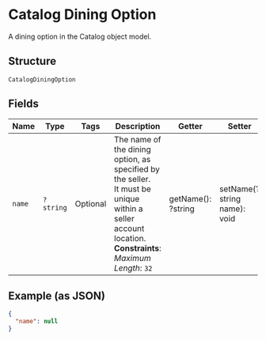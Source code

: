 
# Catalog Dining Option

A dining option in the Catalog object model.

## Structure

`CatalogDiningOption`

## Fields

| Name | Type | Tags | Description | Getter | Setter |
|  --- | --- | --- | --- | --- | --- |
| `name` | `?string` | Optional | The name of the dining option, as specified by the seller.<br>It must be unique within a seller account location.<br>**Constraints**: *Maximum Length*: `32` | getName(): ?string | setName(?string name): void |

## Example (as JSON)

```json
{
  "name": null
}
```

